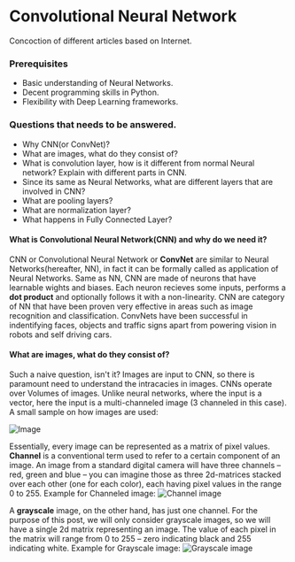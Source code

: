 # Convolutional Neural Network
Concoction of different articles based on Internet.

### Prerequisites
- Basic understanding of Neural Networks.
- Decent programming skills in Python.
- Flexibility with Deep Learning frameworks.

### Questions that needs to be answered.
- Why CNN(or ConvNet)?
- What are images, what do they consist of?
- What is convolution layer, how is it different from normal Neural network? Explain with different parts in CNN.
- Since its same as Neural Networks, what are different layers that are involved in CNN?
- What are pooling layers?
- What are normalization layer?
- What happens in Fully Connected Layer?


#### What is Convolutional Neural Network(CNN) and why do we need it?
CNN or Convolutional Neural Network or **ConvNet** are similar to Neural Networks(hereafter, NN), in fact it can be formally called as application of Neural Networks. Same as NN, CNN are made of neurons that have learnable wights and biases. Each neuron recieves some inputs, performs a **dot product** and optionally follows it with a non-linearity.
    CNN are category of NN that have been proven very effective in areas such as image recognition and classification. ConvNets have been successful in indentifying faces, objects and traffic signs apart from powering vision in robots and self driving cars.

#### What are images, what do they consist of?
Such a naive question, isn't it? Images are input to CNN, so there is paramount need to understand the intracacies in images. CNNs operate over Volumes of images.
Unlike neural networks, where the input is a vector, here the input is a multi-channeled image (3 channeled in this case). A small sample on how images are used: 

![Image](https://ujwlkarn.files.wordpress.com/2016/08/screen-shot-2016-08-07-at-4-59-29-pm.png?w=748)

Essentially, every image can be represented as a matrix of pixel values.
**Channel** is a conventional term used to refer to a certain component of an image. An image from a standard digital camera will have three channels – red, green and blue – you can imagine those as three 2d-matrices stacked over each other (one for each color), each having pixel values in the range 0 to 255. Example for Channeled image: 
![Channel image](https://static1.squarespace.com/static/54856bade4b0c4cdfb17e3c0/t/57edf15c9f74563967b893a2/1475211614805/?format=750w)

A **grayscale** image, on the other hand, has just one channel. For the purpose of this post, we will only consider grayscale images, so we will have a single 2d matrix representing an image. The value of each pixel in the matrix will range from 0 to 255 – zero indicating black and 255 indicating white. Example for Grayscale image: 
![Grayscale image](https://ujwlkarn.files.wordpress.com/2016/08/8-gif.gif?w=192&h=192)